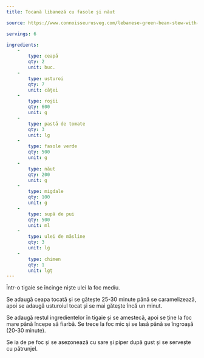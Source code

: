 ```yaml
---
title: Tocană libaneză cu fasole și năut

source: https://www.connoisseurusveg.com/lebanese-green-bean-stew-with-chickpeas-almonds/

servings: 6

ingredients:
    - 
        type: ceapă
        qty: 2
        unit: buc.
    -
        type: usturoi
        qty: 7
        unit: căței
    -
        type: roșii
        qty: 600
        unit: g
    -
        type: pastă de tomate
        qty: 3
        unit: lg
    -
        type: fasole verde
        qty: 500
        unit: g
    -
        type: năut
        qty: 200
        unit: g
    -
        type: migdale
        qty: 100
        unit: g
    -
        type: supă de pui
        qty: 500
        unit: ml
    -
        type: ulei de măsline
        qty: 3
        unit: lg
    -
        type: chimen
        qty: 1
        unit: lgț
---
```


Într-o tigaie se încinge niște ulei la foc mediu.

Se adaugă ceapa tocată și se gătește 25-30 minute până se caramelizează, apoi se adaugă usturoiul tocat și se mai gătește încă un minut.

Se adaugă restul ingredientelor în tigaie și se amestecă, apoi se ține la foc mare până începe să fiarbă. Se trece la foc mic și se lasă până se îngroașă (20-30 minute).

Se ia de pe foc și se asezonează cu sare și piper după gust și se servește cu pătrunjel.

